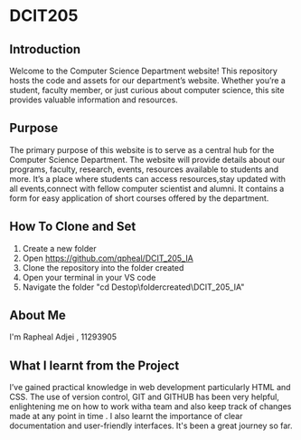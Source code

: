 # DCIT205

## Introduction

Welcome to the Computer Science Department website! This repository hosts the code and assets for our department’s website. Whether you’re a student, faculty member, or just curious about computer science, this site provides valuable information and resources.

## Purpose

The primary purpose of this website is to serve as a central hub for the Computer Science Department.
The website will provide details about our programs, faculty, research, events, resources available to students and more. It’s a place where students can access resources,stay updated with all events,connect with fellow computer scientist and alumni.
It contains a form for easy application of short courses offered by the department.

## How To Clone and Set

1. Create a new folder
2. Open <https://github.com/qpheal/DCIT_205_IA>
3. Clone the repository into the folder created
4. Open your terminal in your VS code
5. Navigate the folder "cd Destop\foldercreated\DCIT_205_IA"

## About Me

I'm Rapheal Adjei , 11293905

## What I learnt from the Project

I’ve gained practical knowledge in web development particularly HTML and CSS. The use of  version control, GIT and GITHUB has been very helpful, enlightening me on how to work witha team and also keep track of changes made at any point in time . I also learnt the importance of clear documentation and user-friendly interfaces. It's been a great journey so far.
